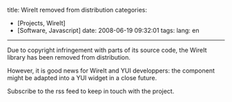 title: WireIt removed from distribution
categories:
- [Projects, WireIt]
- [Software, Javascript]
date: 2008-06-19 09:32:01
tags:
lang: en
---

Due to copyright infringement with parts of its source code, the WireIt library has been removed from distribution.

However, it is good news for WireIt and YUI developpers: the component might be adapted into a YUI widget in a close future.

Subscribe to the rss feed to keep in touch with the project.